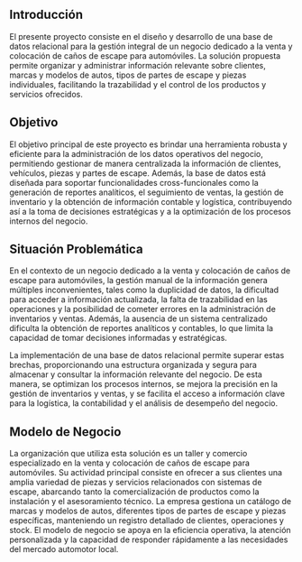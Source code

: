 ## Introducción

El presente proyecto consiste en el diseño y desarrollo de una base de datos relacional para la gestión integral de un negocio dedicado a la venta y colocación de caños de escape para automóviles. La solución propuesta permite organizar y administrar información relevante sobre clientes, marcas y modelos de autos, tipos de partes de escape y piezas individuales, facilitando la trazabilidad y el control de los productos y servicios ofrecidos.

## Objetivo

El objetivo principal de este proyecto es brindar una herramienta robusta y eficiente para la administración de los datos operativos del negocio, permitiendo gestionar de manera centralizada la información de clientes, vehículos, piezas y partes de escape. Además, la base de datos está diseñada para soportar funcionalidades cross-funcionales como la generación de reportes analíticos, el seguimiento de ventas, la gestión de inventario y la obtención de información contable y logística, contribuyendo así a la toma de decisiones estratégicas y a la optimización de los procesos internos del negocio.

## Situación Problemática

En el contexto de un negocio dedicado a la venta y colocación de caños de escape para automóviles, la gestión manual de la información genera múltiples inconvenientes, tales como la duplicidad de datos, la dificultad para acceder a información actualizada, la falta de trazabilidad en las operaciones y la posibilidad de cometer errores en la administración de inventarios y ventas. Además, la ausencia de un sistema centralizado dificulta la obtención de reportes analíticos y contables, lo que limita la capacidad de tomar decisiones informadas y estratégicas.

La implementación de una base de datos relacional permite superar estas brechas, proporcionando una estructura organizada y segura para almacenar y consultar la información relevante del negocio. De esta manera, se optimizan los procesos internos, se mejora la precisión en la gestión de inventarios y ventas, y se facilita el acceso a información clave para la logística, la contabilidad y el análisis de desempeño del negocio.

## Modelo de Negocio

La organización que utiliza esta solución es un taller y comercio especializado en la venta y colocación de caños de escape para automóviles. Su actividad principal consiste en ofrecer a sus clientes una amplia variedad de piezas y servicios relacionados con sistemas de escape, abarcando tanto la comercialización de productos como la instalación y el asesoramiento técnico. La empresa gestiona un catálogo de marcas y modelos de autos, diferentes tipos de partes de escape y piezas específicas, manteniendo un registro detallado de clientes, operaciones y stock. El modelo de negocio se apoya en la eficiencia operativa, la atención personalizada y la capacidad de responder rápidamente a las necesidades del mercado automotor local.


